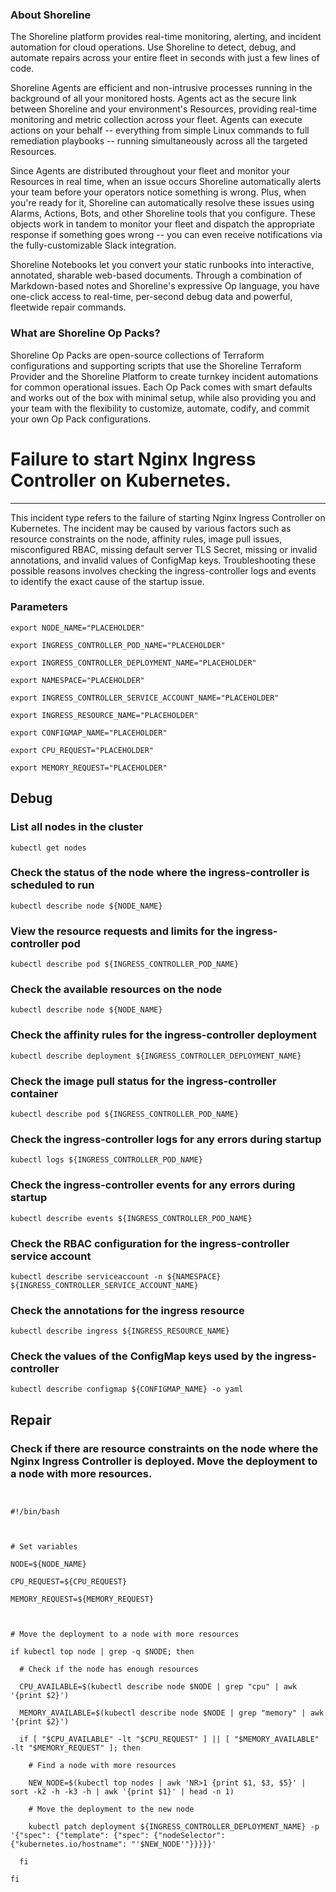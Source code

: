 
### About Shoreline
The Shoreline platform provides real-time monitoring, alerting, and incident automation for cloud operations. Use Shoreline to detect, debug, and automate repairs across your entire fleet in seconds with just a few lines of code.

Shoreline Agents are efficient and non-intrusive processes running in the background of all your monitored hosts. Agents act as the secure link between Shoreline and your environment's Resources, providing real-time monitoring and metric collection across your fleet. Agents can execute actions on your behalf -- everything from simple Linux commands to full remediation playbooks -- running simultaneously across all the targeted Resources.

Since Agents are distributed throughout your fleet and monitor your Resources in real time, when an issue occurs Shoreline automatically alerts your team before your operators notice something is wrong. Plus, when you're ready for it, Shoreline can automatically resolve these issues using Alarms, Actions, Bots, and other Shoreline tools that you configure. These objects work in tandem to monitor your fleet and dispatch the appropriate response if something goes wrong -- you can even receive notifications via the fully-customizable Slack integration.

Shoreline Notebooks let you convert your static runbooks into interactive, annotated, sharable web-based documents. Through a combination of Markdown-based notes and Shoreline's expressive Op language, you have one-click access to real-time, per-second debug data and powerful, fleetwide repair commands.

### What are Shoreline Op Packs?
Shoreline Op Packs are open-source collections of Terraform configurations and supporting scripts that use the Shoreline Terraform Provider and the Shoreline Platform to create turnkey incident automations for common operational issues. Each Op Pack comes with smart defaults and works out of the box with minimal setup, while also providing you and your team with the flexibility to customize, automate, codify, and commit your own Op Pack configurations.

# Failure to start Nginx Ingress Controller on Kubernetes.
---

This incident type refers to the failure of starting Nginx Ingress Controller on Kubernetes. The incident may be caused by various factors such as resource constraints on the node, affinity rules, image pull issues, misconfigured RBAC, missing default server TLS Secret, missing or invalid annotations, and invalid values of ConfigMap keys. Troubleshooting these possible reasons involves checking the ingress-controller logs and events to identify the exact cause of the startup issue.

### Parameters
```shell
export NODE_NAME="PLACEHOLDER"

export INGRESS_CONTROLLER_POD_NAME="PLACEHOLDER"

export INGRESS_CONTROLLER_DEPLOYMENT_NAME="PLACEHOLDER"

export NAMESPACE="PLACEHOLDER"

export INGRESS_CONTROLLER_SERVICE_ACCOUNT_NAME="PLACEHOLDER"

export INGRESS_RESOURCE_NAME="PLACEHOLDER"

export CONFIGMAP_NAME="PLACEHOLDER"

export CPU_REQUEST="PLACEHOLDER"

export MEMORY_REQUEST="PLACEHOLDER"
```

## Debug

### List all nodes in the cluster
```shell
kubectl get nodes
```

### Check the status of the node where the ingress-controller is scheduled to run
```shell
kubectl describe node ${NODE_NAME}
```

### View the resource requests and limits for the ingress-controller pod
```shell
kubectl describe pod ${INGRESS_CONTROLLER_POD_NAME}
```

### Check the available resources on the node
```shell
kubectl describe node ${NODE_NAME}
```

### Check the affinity rules for the ingress-controller deployment
```shell
kubectl describe deployment ${INGRESS_CONTROLLER_DEPLOYMENT_NAME}
```

### Check the image pull status for the ingress-controller container
```shell
kubectl describe pod ${INGRESS_CONTROLLER_POD_NAME}
```

### Check the ingress-controller logs for any errors during startup
```shell
kubectl logs ${INGRESS_CONTROLLER_POD_NAME}
```

### Check the ingress-controller events for any errors during startup
```shell
kubectl describe events ${INGRESS_CONTROLLER_POD_NAME}
```

### Check the RBAC configuration for the ingress-controller service account
```shell
kubectl describe serviceaccount -n ${NAMESPACE} ${INGRESS_CONTROLLER_SERVICE_ACCOUNT_NAME}
```

### Check the annotations for the ingress resource
```shell
kubectl describe ingress ${INGRESS_RESOURCE_NAME}
```

### Check the values of the ConfigMap keys used by the ingress-controller
```shell
kubectl describe configmap ${CONFIGMAP_NAME} -o yaml
```

## Repair

### Check if there are resource constraints on the node where the Nginx Ingress Controller is deployed. Move the deployment to a node with more resources.
```shell


#!/bin/bash



# Set variables

NODE=${NODE_NAME}

CPU_REQUEST=${CPU_REQUEST}

MEMORY_REQUEST=${MEMORY_REQUEST}



# Move the deployment to a node with more resources

if kubectl top node | grep -q $NODE; then

  # Check if the node has enough resources

  CPU_AVAILABLE=$(kubectl describe node $NODE | grep "cpu" | awk '{print $2}')

  MEMORY_AVAILABLE=$(kubectl describe node $NODE | grep "memory" | awk '{print $2}')

  if [ "$CPU_AVAILABLE" -lt "$CPU_REQUEST" ] || [ "$MEMORY_AVAILABLE" -lt "$MEMORY_REQUEST" ]; then

    # Find a node with more resources

    NEW_NODE=$(kubectl top nodes | awk 'NR>1 {print $1, $3, $5}' | sort -k2 -h -k3 -h | awk '{print $1}' | head -n 1)

    # Move the deployment to the new node

    kubectl patch deployment ${INGRESS_CONTROLLER_DEPLOYMENT_NAME} -p '{"spec": {"template": {"spec": {"nodeSelector": {"kubernetes.io/hostname": "'$NEW_NODE'"}}}}}'

  fi

fi


```